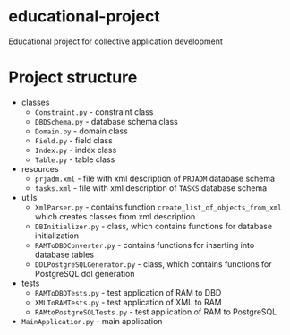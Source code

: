 # educational-project
Educational project for collective application development

# Project structure
+ classes
    + `Constraint.py` - constraint class
    + `DBDSchema.py` - database schema class
    + `Domain.py` - domain class
    + `Field.py` - field class
    + `Index.py` - index class
    + `Table.py` - table class
+ resources
    + `prjadm.xml` - file with xml description of `PRJADM` database schema
    + `tasks.xml` - file with xml description of `TASKS` database schema
+ utils
    + `XmlParser.py` - contains function `create_list_of_objects_from_xml` which creates classes from xml description
    + `DBInitializer.py` - class, which contains functions for database initialization
    + `RAMToDBDConverter.py` - contains functions for inserting into database tables
    + `DDLPostgreSQLGenerator.py` - class, which contains functions for PostgreSQL ddl generation
+ tests
    + `RAMToDBDTests.py` - test application of RAM to DBD
    + `XMLToRAMTests.py` - test application of XML to RAM
    + `RAMtoPostgreSQLTests.py` - test application of RAM to PostgreSQL
+ `MainApplication.py` - main application

